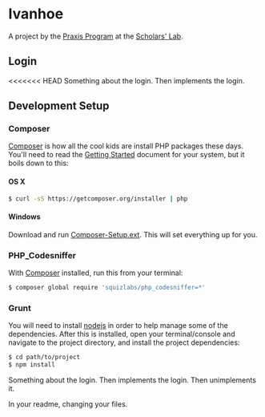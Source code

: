 # Ivanhoe

A project by the [Praxis Program](http://praxis.scholarslab.org) at the
[Scholars' Lab](http://scholarslab.org).

## Login
<<<<<<< HEAD
Something about the login. Then implements the login.


## Development Setup

### Composer
[Composer](http://getcomposer.org/) is how all the cool kids are install
PHP packages these days. You'll need to read the [Getting Started](https://getcomposer.org/doc/00-intro.md) 
document for your system, but it boils down to this:

#### OS X

```bash
$ curl -sS https://getcomposer.org/installer | php
```

#### Windows
Download and run [Composer-Setup.ext](https://getcomposer.org/Composer-Setup.exe). 
This will set everything up for you.

### PHP_Codesniffer
With [Composer](http://getcomposer.org/) installed, run this from your
terminal:

```bash
$ composer global require 'squizlabs/php_codesniffer=*'
```


### Grunt

You will need to install [nodejs](http://nodejs.org/) in order to help
manage some of the dependencies. After this is installed, open your
terminal/console and navigate to the project directory, and install the
project dependencies:

```bash
$ cd path/to/project
$ npm install
```


Something about the login. Then implements the login. Then unimplements it.

In your readme, changing your files.

